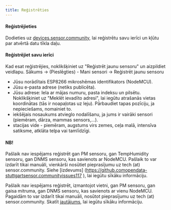 ```yaml
---
title: Reģistrēties
---
```


#### Reģistrējieties

Dodieties uz [devices.sensor.community](https://devices.sensor.community), lai reģistrētu savu ierīci un kļūtu par atvērtā datu tīkla daļu.


#### Reģistrējiet savu ierīci
Kad esat reģistrējies, noklikšķiniet uz "Reģistrēt jaunu sensoru" un aizpildiet veidlapu.
Sākums -> (Pieslēgties) - Mani sensori -> Reģistrēt jaunu sensoru

* Jūsu norādītais ESP8266 mikroshēmas identifikators (NodeMCU).
* Jūsu e-pasta adrese (netiks publicēta).
* Jūsu adrese: Iela ar mājas numuru, pasta indeksu un pilsētu. Noklikšķiniet uz "Meklēt ievadīto adresi", lai iegūtu atrašanās vietas koordinātas (tās ir noapaļotas uz leju). Pārbaudiet tapas pozīciju, ja nepieciešams, nomainiet to.
* iekšējais nosaukums atvieglo nodalīšanu, ja jums ir vairāki sensori (piemēram, dārza, mammas sensors,...).
* stacijas vide - piemēram, augstums virs zemes, ceļa malā, intensīva satiksme, atklāta telpa vai tamlīdzīgi.

#### NB!
Pašlaik nav iespējams reģistrēt gan PM sensoru, gan TempHumidity sensoru, gan DNMS sensoru, kas savienots ar NodeMCU.
Pašlaik to var izdarīt tikai manuāli, vienkārši nosūtiet pieprasījumu uz tech (at) sensor.community.
Siehe [izdevums] (https://github.comopendata-stuttgartsensor.communityissues117
), lai iegūtu sīkāku informāciju.

Pašlaik nav iespējams reģistrēt, izmantojot vietni, gan PM sensoru, gan gaisa mitruma, gan DNMS sensoru, kas savienots ar vienu NodeMCU.
Pagaidām to var izdarīt tikai manuāli, nosūtot pieprasījumu uz tech (at) sensor.community.
Skatīt [jautājums](https://github.comopendata-stuttgartsensor.communityissues117
), lai iegūtu sīkāku informāciju.
